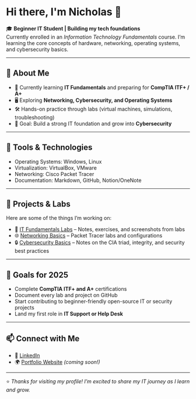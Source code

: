 # Hi there, I'm Nicholas 👋  

🎓 **Beginner IT Student | Building my tech foundations**  
Currently enrolled in an *Information Technology Fundamentals* course. I’m learning the core concepts of hardware, networking, operating systems, and cybersecurity basics.  

---

## 🚀 About Me
- 🌱 Currently learning **IT Fundamentals** and preparing for **CompTIA ITF+ / A+**  
- 🖥️ Exploring **Networking, Cybersecurity, and Operating Systems**  
- 🛠️ Hands-on practice through labs (virtual machines, simulations, troubleshooting)  
- 🎯 Goal: Build a strong IT foundation and grow into **Cybersecurity**  

---

## 🔧 Tools & Technologies
- Operating Systems: Windows, Linux  
- Virtualization: VirtualBox, VMware  
- Networking: Cisco Packet Tracer  
- Documentation: Markdown, GitHub, Notion/OneNote  

---

## 📂 Projects & Labs
Here are some of the things I’m working on:  
- 📝 [IT Fundamentals Labs](#) – Notes, exercises, and screenshots from labs  
- 🌐 [Networking Basics](#) – Packet Tracer labs and configurations  
- 🔒 [Cybersecurity Basics](#) – Notes on the CIA triad, integrity, and security best practices  

---

## 🌟 Goals for 2025
- Complete **CompTIA ITF+ and A+** certifications  
- Document every lab and project on GitHub  
- Start contributing to beginner-friendly open-source IT or security projects  
- Land my first role in **IT Support or Help Desk**  

---

## 📫 Connect with Me
- 💼 [LinkedIn](#)  
- 🌍 [Portfolio Website](#) *(coming soon!)*  

---

⭐️ *Thanks for visiting my profile! I’m excited to share my IT journey as I learn and grow.*
